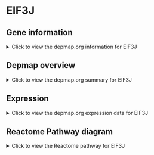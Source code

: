 <h1>EIF3J</h1>

<h2>Gene information</h2>
<details>
  <summary>Click to view the depmap.org information for EIF3J</summary>
  <p><a href="https://depmap.org/portal/gene/EIF3J?tab=about" target="_BLANK">Open page in a new tab...</a></p>
  <iframe src="https://depmap.org/portal/gene/EIF3J?tab=about" style="border:none;width:100%;height:800px"></iframe>
</details>

<h2>Depmap overview</h2>
<details>
  <summary>Click to view the depmap.org summary for EIF3J</summary>
  <p><a href="https://depmap.org/portal/gene/EIF3J?tab=overview" target="_BLANK">Open page in a new tab...</a></p>
  <iframe src="https://depmap.org/portal/gene/EIF3J?tab=overview" style="border:none;width:100%;height:800px"></iframe>
</details>

<h2>Expression</h2>
<details>
  <summary>Click to view the depmap.org expression data for EIF3J</summary>
  <p><a href="https://depmap.org/portal/gene/EIF3J?tab=characterization" target="_BLANK">Open page in a new tab...</a></p>
  <iframe src="https://depmap.org/portal/gene/EIF3J?tab=characterization" style="border:none;width:100%;height:800px"></iframe>
</details>



<h2>Reactome Pathway diagram</h2>
<details>
  <summary>Click to view the Reactome pathway for EIF3J</summary>
  <p><a href="https://reactome.org/PathwayBrowser/#/R-HSA-72706" target="_BLANK">Open page in a new tab...</a></p>
  <p>GTP hydrolysis and joining of the 60S ribosomal subunit</p>
<iframe src="https://reactome.org/PathwayBrowser/#/R-HSA-72706" style="border:none;width:100%;height:800px"></iframe>
</details>



